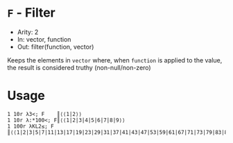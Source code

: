 # `F` - Filter

- Arity: 2
- In: vector, function
- Out: filter(function, vector)

Keeps the elements in `vector` where, when `function` is applied to the value, the result is considered truthy (non-null/non-zero)

# Usage
```
1 10r λ3<; F    ║⟨⟨1|2⟩⟩
1 10r λ:*100<; F║⟨⟨1|2|3|4|5|6|7|8|9⟩⟩
1 100r λKL2≤; F ║⟨⟨1|2|3|5|7|11|13|17|19|23|29|31|37|41|43|47|53|59|61|67|71|73|79|83|89|97⟩⟩
```
